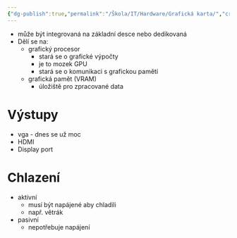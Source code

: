 ```yaml
---
{"dg-publish":true,"permalink":"/Škola/IT/Hardware/Grafická karta/","created":"1980-01-01T00:00:00.000+01:00","updated":"2024-03-18T08:54:52.602+01:00"}
---
```


- může být integrovaná na základní desce nebo dedikovaná
- Dělí se na:
	- grafický procesor
		- stará se o grafické výpočty
		- je to mozek GPU
		- stará se o komunikaci s grafickou pamětí
	- grafická pamět (VRAM)
		- úložiště pro zpracované data

# Výstupy
- vga - dnes se už moc
- HDMI
- Display port

# Chlazení
- aktivní
	- musí být napájené aby chladili
	- např. větrák
- pasivní
	- nepotřebuje napájení